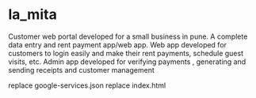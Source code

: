 # la_mita

Customer web portal developed for a small business in pune. A complete data entry and rent payment app/web app. Web app developed for customers to login easily and make their rent payments, schedule guest visits, etc. Admin app developed for verifying payments , generating and sending receipts and customer management


replace google-services.json
replace index.html
